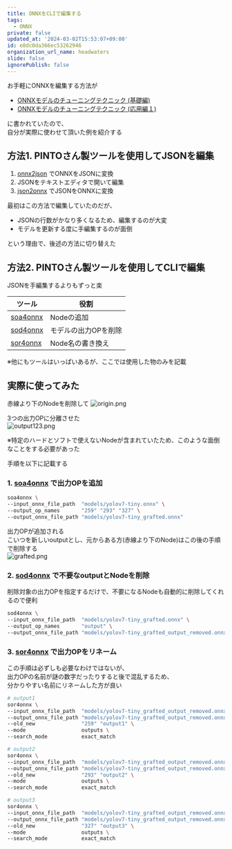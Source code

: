 ```yaml
---
title: ONNXをCLIで編集する
tags:
  - ONNX
private: false
updated_at: '2024-03-02T15:53:07+09:00'
id: e8dc0da366ec53262946
organization_url_name: headwaters
slide: false
ignorePublish: false
---
```


お手軽にONNXを編集する方法が

- [ONNXモデルのチューニングテクニック (基礎編)](https://cyberagent.ai/blog/tech/17300/)
- [ONNXモデルのチューニングテクニック (応用編１)](https://cyberagent.ai/blog/tech/17657/)

に書かれていたので、  
自分が実際に使わせて頂いた例を紹介する

## 方法1. PINTOさん製ツールを使用してJSONを編集

1. [onnx2json](https://github.com/PINTO0309/onnx2json) でONNXをJSONに変換
2. JSONをテキストエディタで開いて編集
3. [json2onnx](https://github.com/PINTO0309/json2onnx) でJSONをONNXに変換

最初はこの方法で編集していたのだが、  

- JSONの行数がかなり多くなるため、編集するのが大変
- モデルを更新する度に手編集するのが面倒

という理由で、後述の方法に切り替えた

## 方法2. PINTOさん製ツールを使用してCLIで編集

JSONを手編集するよりもずっと楽  

| ツール                                            | 役割                 |
| ------------------------------------------------- | -------------------- |
| [soa4onnx](https://github.com/PINTO0309/soa4onnx) | Nodeの追加           |
| [sod4onnx](https://github.com/PINTO0309/sod4onnx) | モデルの出力OPを削除 |
| [sor4onnx](https://github.com/PINTO0309/sor4onnx) | Node名の書き換え     |

※他にもツールはいっぱいあるが、ここでは使用した物のみを記載  

## 実際に使ってみた

赤線より下のNodeを削除して
![origin.png](https://qiita-image-store.s3.ap-northeast-1.amazonaws.com/0/675511/74af0abc-37c5-e7ed-6eee-6db151c4838a.png)

3つの出力OPに分離させた  
![output123.png](https://qiita-image-store.s3.ap-northeast-1.amazonaws.com/0/675511/f533e911-fe9a-a91b-f80c-fc27f45814bb.png)

※特定のハードとソフトで使えないNodeが含まれていたため、このような面倒なことをする必要があった

手順を以下に記載する

### 1. [soa4onnx](https://github.com/PINTO0309/soa4onnx) で出力OPを追加

```sh
soa4onnx \
--input_onnx_file_path  "models/yolov7-tiny.onnx" \
--output_op_names       "259" "293" "327" \
--output_onnx_file_path "models/yolov7-tiny_grafted.onnx"
```

出力OPが追加される  
こいつを新しいoutputとし、元からある方(赤線より下のNode)はこの後の手順で削除する  
![grafted.png](https://qiita-image-store.s3.ap-northeast-1.amazonaws.com/0/675511/326a7baa-b43c-4aa0-dbb7-26157c053d31.png)

### 2. [sod4onnx](https://github.com/PINTO0309/sod4onnx) で不要なoutputとNodeを削除

削除対象の出力OPを指定するだけで、不要になるNodeも自動的に削除してくれるので便利

```sh
sod4onnx \
--input_onnx_file_path  "models/yolov7-tiny_grafted.onnx" \
--output_op_names       "output" \
--output_onnx_file_path "models/yolov7-tiny_grafted_output_removed.onnx"
```

### 3. [sor4onnx](https://github.com/PINTO0309/sor4onnx) で出力OPをリネーム

この手順は必ずしも必要なわけではないが、  
出力OPの名前が謎の数字だったりすると後で混乱するため、  
分かりやすい名前にリネームした方が良い

```sh
# output1
sor4onnx \
--input_onnx_file_path  "models/yolov7-tiny_grafted_output_removed.onnx" \
--output_onnx_file_path "models/yolov7-tiny_grafted_output_removed.onnx" \
--old_new               "259" "output1" \
--mode                  outputs \
--search_mode           exact_match

# output2
sor4onnx \
--input_onnx_file_path  "models/yolov7-tiny_grafted_output_removed.onnx" \
--output_onnx_file_path "models/yolov7-tiny_grafted_output_removed.onnx" \
--old_new               "293" "output2" \
--mode                  outputs \
--search_mode           exact_match

# output3
sor4onnx \
--input_onnx_file_path  "models/yolov7-tiny_grafted_output_removed.onnx" \
--output_onnx_file_path "models/yolov7-tiny_grafted_output_removed.onnx" \
--old_new               "327" "output3" \
--mode                  outputs \
--search_mode           exact_match
```
